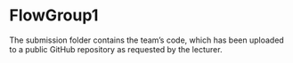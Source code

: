# FlowGroup1
The submission folder contains the team’s code, which has been uploaded to a public GitHub repository as requested by the lecturer.
